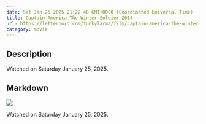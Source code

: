```yaml
---
date: Sat Jan 25 2025 21:22:48 GMT+0000 (Coordinated Universal Time)
title: Captain America The Winter Soldier 2014
url: https://letterboxd.com/funkylarma/film/captain-america-the-winter-soldier/
category: movie
---
```

## Description
 Watched on Saturday January 25, 2025. 

## Markdown
![](https://a.ltrbxd.com/resized/sm/upload/he/p6/cc/lg/zt6b493XEL2OQ1bCSKccZ7V0iRY-0-600-0-900-crop.jpg?v=6296209106)

Watched on Saturday January 25, 2025.
